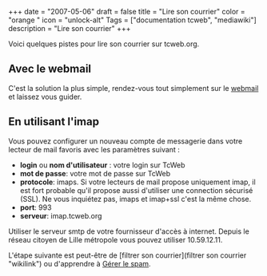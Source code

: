 +++
date = "2007-05-06"
draft = false
title = "Lire son courrier"
color = "orange "
icon = "unlock-alt"
Tags = ["documentation tcweb", "mediawiki"]
description = "Lire son courrier"
+++

Voici quelques pistes pour lire son courrier sur tcweb.org.

Avec le webmail
---------------

C'est la solution la plus simple, rendez-vous tout simplement sur le
[webmail](http://webmail.tcweb.org) et laissez vous guider.

En utilisant l'imap
-------------------

Vous pouvez configurer un nouveau compte de messagerie dans votre
lecteur de mail favoris avec les paramètres suivant :

-   **login** ou **nom d'utilisateur** : votre login sur TcWeb
-   **mot de passe**: votre mot de passe sur TcWeb
-   **protocole**: imaps. Si votre lecteurs de mail propose uniquement
    imap, il est fort probable qu'il propose aussi d'utiliser une
    connection sécurisé (SSL). Ne vous inquiétez pas, imaps et imap+ssl
    c'est la même chose.
-   **port**: 993
-   **serveur**: imap.tcweb.org

Utiliser le serveur smtp de votre fournisseur d'accès à internet. Depuis
le réseau citoyen de Lille métropole vous pouvez utiliser 10.59.12.11.

L'étape suivante est peut-être de [filtrer son
courrier](filtrer son courrier "wikilink") ou d'apprendre à [Gérer le
spam](/wiki/gestion-du-spam).

